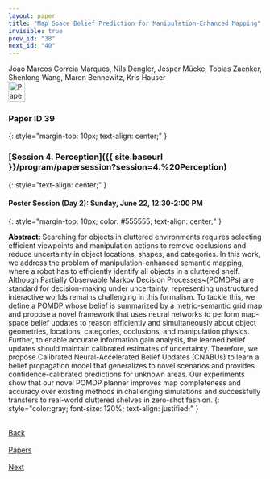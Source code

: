 ```yaml
---
layout: paper
title: "Map Space Belief Prediction for Manipulation-Enhanced Mapping"
invisible: true
prev_id: "38"
next_id: "40"
---
```

<div class="paper-authors">
  <div class="paper-author-box">
    <div class="paper-author-name">Joao Marcos Correia Marques, Nils Dengler, Jesper Mücke, Tobias Zaenker, Shenlong Wang, Maren Bennewitz, Kris Hauser</div>
    <div class="paper-author-uni"></div>
  </div>
</div>

<div class="paper-pdf">
  <div>
    <a href="https://www.roboticsproceedings.org/rss21/p039.pdf" title="Download PDF" target="_blank">
      <img src="{{ site.baseurl }}/images/paper_link_cardinal_red.png" alt="Paper PDF" width="33" height="40" />
    </a>
  </div>
</div>

### Paper ID 39
{: style="margin-top: 10px; text-align: center;" }

### [Session 4. Perception]({{ site.baseurl }}/program/papersession?session=4.%20Perception)
{: style="text-align: center;" }

#### Poster Session (Day 2): Sunday, June 22, 12:30-2:00 PM
{: style="margin-top: 10px; color: #555555; text-align: center;" }

<b style="color: black;">Abstract: </b>Searching for objects in cluttered environments requires selecting efficient viewpoints and manipulation actions to remove occlusions and reduce uncertainty in object locations, shapes, and categories. In this work, we address the problem of manipulation-enhanced semantic mapping, where a robot has to efficiently identify all objects in a cluttered shelf. Although Partially Observable Markov Decision Processes~(POMDPs) are standard for decision-making under uncertainty, representing unstructured interactive worlds remains challenging in this formalism. To tackle this, we define a POMDP whose belief is summarized by a metric-semantic grid map and propose a novel framework that uses neural networks to perform map-space belief updates to reason efficiently and simultaneously about object geometries, locations, categories, occlusions, and manipulation physics.  Further, to enable accurate information gain analysis, the learned belief updates should maintain calibrated estimates of uncertainty.  Therefore, we propose Calibrated Neural-Accelerated Belief Updates (CNABUs) to learn a belief propagation model that generalizes to novel scenarios and provides confidence-calibrated predictions for unknown areas.  Our experiments show that our novel POMDP planner improves map completeness and accuracy over existing methods in challenging simulations and successfully transfers to real-world cluttered shelves in zero-shot fashion.
{: style="color:gray; font-size: 120%; text-align: justified;" }

<div class="paper-menu">
  <div class="paper-menu-inner">
    <a href="{{ site.baseurl }}/program/papers/38/" title="Previous Paper">
            <div class="paper-menu-icon">
                <i class="fa fa-chevron-left"></i><br>
                <span class="paper-menu-label">Back</span>
            </div>
        </a>
    <a href="{{ site.baseurl }}/program/papers" title="All Papers">
      <div class="paper-menu-icon">
        <i class="fa fa-list"></i><br>
        <span class="paper-menu-label">Papers</span>
      </div>
    </a>
    <a href="{{ site.baseurl }}/program/papers/40/" title="Next Paper">
            <div class="paper-menu-icon">
                <i class="fa fa-chevron-right"></i><br>
                <span class="paper-menu-label">Next</span>
            </div>
        </a>
  </div>
</div>
